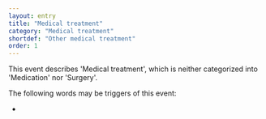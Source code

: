 ```yaml
---
layout: entry
title: "Medical treatment"
category: "Medical treatment"
shortdef: "Other medical treatment"
order: 1
---
```


This event describes 'Medical treatment', which is neither categorized into 'Medication' nor 'Surgery'.

The following words may be triggers of this event:

- 
